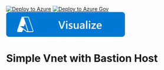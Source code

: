 [![Deploy to Azure](https://aka.ms/deploytoazurebutton)](https://portal.azure.com/#create/Microsoft.Template/uri/https%3A%2F%2Fgithub.com%2Fjameswassinger%2FAzure%2Fblob%2Fmain%2FTemplates%2Fsimple-vnet-with-bastion-host%2Ftemplate.json)
[![Deploy to Azure Gov](https://aka.ms/deploytoazuregovbutton)](https://portal.azure.us/#create/Microsoft.Template/uri/https%3A%2F%2Fgithub.com%2Fjameswassinger%2FAzure%2Fblob%2Fmain%2FTemplates%2Fsimple-vnet-with-bastion-host%2Ftemplate.json)
[![Visualize](https://github.com/jameswassinger/Azure/blob/main/Images/visualizebutton.svg?sanitize=true)](http://armviz.io/#/?load=https%3A%2F%2Fgithub.com%2Fjameswassinger%2FAzure%2Fblob%2Fmain%2FTemplates%2Fsimple-vnet-with-bastion-host%2Ftemplate.json) 

# Simple Vnet with Bastion Host
